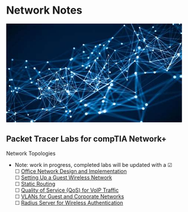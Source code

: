 # Network Notes

![My App](./app.png)

## Packet Tracer Labs for compTIA Network+
Network Topologies  
* Note: work in progress, completed labs will be updated with a &#9745;  
&#9744; [Office Network Design and Implementation](.modules/1netplus/networktopologies/office/readme.md)  
&#9744; [Setting Up a Guest Wireless Network](.modules/1netplus/networktopologies/guest/readme.md)  
&#9744; [Static Routing](.modules/1netplus/networktopologies/static/readme.md)  
&#9744; [Quality of Service (QoS) for VoIP Traffic](.modules/1netplus/networktopologies/quality/readme.md)  
&#9744; [VLANs for Guest and Corporate Networks](.modules/1netplus/networktopologies/vlans/readme.md)  
&#9744; [Radius Server for Wireless Authentication](.modules/1netplus/networktopologies/radius/readme.md)  
